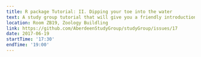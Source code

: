 ```yaml
---
title: R package Tutorial: II. Dipping your toe into the water
text: A study group tutorial that will give you a friendly introduction to making R packages.
location: Room ZB19, Zoology Buildling
link: https://github.com/AberdeenStudyGroup/studyGroup/issues/17
date: 2017-06-19
startTime: '17:30'
endTime: '19:00'
---
```

